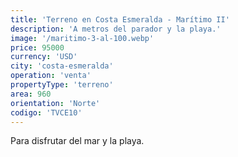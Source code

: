 ```yaml
---
title: 'Terreno en Costa Esmeralda - Marítimo II'
description: 'A metros del parador y la playa.'
image: '/maritimo-3-al-100.webp'
price: 95000
currency: 'USD'
city: 'costa-esmeralda'
operation: 'venta'
propertyType: 'terreno'
area: 960
orientation: 'Norte'
codigo: 'TVCE10'
---
```


Para disfrutar del mar y la playa.
